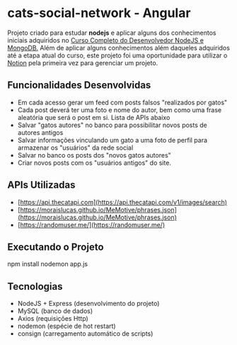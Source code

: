 # cats-social-network - Angular

Projeto criado para estudar **nodejs** e aplicar alguns dos conhecimentos iniciais adquiridos no [Curso Completo do Desenvolvedor NodeJS e MongoDB.](https://www.udemy.com/course/curso-completo-do-desenvolvedor-nodejs)
Além de aplicar alguns conhecimentos além daqueles adquiridos até a etapa atual do curso, este projeto foi uma oportunidade para utilizar o [Notion](notion.so) pela primeira vez para gerenciar um projeto.

## Funcionalidades Desenvolvidas

* Em cada acesso gerar um feed com posts falsos "realizados por gatos"
* Cada post deverá ter uma foto e nome do autor, bem como uma frase aleatória que será o post em si. Lista de APIs abaixo
* Salvar "gatos autores" no banco para possibilitar novos posts de autores antigos
* Salvar informações vinculando um gato a uma foto de perfil para armazenar os "usuários" da rede social
* Salvar no banco os posts dos "novos gatos autores"
* Criar novos posts com os "usuários antigos" do site.

## APIs Utilizadas

* [https://api.thecatapi.com](https://api.thecatapi.com/v1/images/search)
* [https://moraislucas.github.io/MeMotive/phrases.json](https://moraislucas.github.io/MeMotive/phrases.json)
* [https://randomuser.me/](https://randomuser.me/)

## Executando o Projeto

npm install
nodemon app.js

## Tecnologias

* NodeJS + Express (desenvolvimento do projeto)
* MySQL (banco de dados)
* Axios (requisições Http)
* nodemon (espécie de hot restart)
* consign (carregamento automático de scripts)
